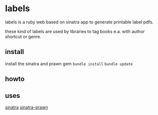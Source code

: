 # labels
labels is a ruby web based on sinatra app to generate printable label pdfs.

these kind of labels are used by libraries to tag books e.a. with author shortcut or genre.

## install
install the sinatra and prawn gem
`bundle install`
`bundle update`

## howto


## uses
[sinatra](https://github.com/sinatra/sinatra)
[sinatra-prawn](https://github.com/sbfaulkner/sinatra-prawn)